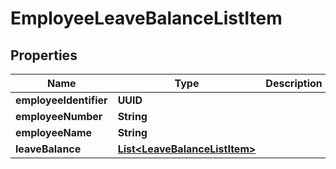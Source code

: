 

# EmployeeLeaveBalanceListItem


## Properties

| Name | Type | Description | Notes |
|------------ | ------------- | ------------- | -------------|
|**employeeIdentifier** | **UUID** |  |  [optional] |
|**employeeNumber** | **String** |  |  [optional] |
|**employeeName** | **String** |  |  [optional] |
|**leaveBalance** | [**List&lt;LeaveBalanceListItem&gt;**](LeaveBalanceListItem.md) |  |  [optional] |



